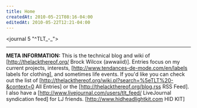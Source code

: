 ```yaml
---
title: Home
createdAt: 2010-05-21T08:16-04:00
editedAt: 2010-05-22T12:21-04:00
---
```


<journal 5 "^TLT_-_">

----

<b>META INFORMATION:</b> This is the technical blog and wiki of [http://thelackthereof.org/ Brock Wilcox (awwaiid)]. Entries focus on my current projects, interests, [http://www.tendances-de-mode.com/en/labels labels for clothing], and sometimes life events. If you'd like you can check out the list of [http://thelackthereof.org/wiki.pl?search=%5eTLT%20-&context=0 All Entries] or the [http://thelackthereof.org/blog.rss RSS Feed]. I also have a [http://www.livejournal.com/users/tlt_feed/ LiveJournal syndication feed] for LJ friends. [http://www.hidheadlightkit.com HID KIT]

